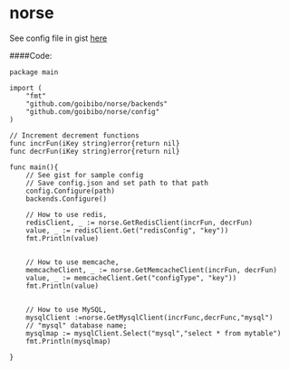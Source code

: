 # norse

See config file in gist [here](https://gist.github.com/pranjal5215/cb8977317023f0f2ba40)

####Code:

	package main

	import (
		"fmt"
		"github.com/goibibo/norse/backends"
		"github.com/goibibo/norse/config"
	)

	// Increment decrement functions
	func incrFun(iKey string)error{return nil}
	func decrFun(iKey string)error{return nil}

	func main(){
		// See gist for sample config
		// Save config.json and set path to that path
		config.Configure(path)
		backends.Configure()

		// How to use redis,
		redisClient, _ := norse.GetRedisClient(incrFun, decrFun)
		value, _ := redisClient.Get("redisConfig", "key"))
		fmt.Println(value)


		// How to use memcache,
		memcacheClient, _ := norse.GetMemcacheClient(incrFun, decrFun)
		value, _ := memcacheClient.Get("configType", "key"))
		fmt.Println(value)


		// How to use MySQL,
		mysqlClient :=norse.GetMysqlClient(incrFunc,decrFunc,"mysql")
		// "mysql" database name; 
		mysqlmap := mysqlClient.Select("mysql","select * from mytable")	
		fmt.Println(mysqlmap)
		
	}
